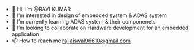 - 👋 Hi, I’m @RAVI KUMAR
- 👀 I’m interested in design of embedded system & ADAS system
- 🌱 I’m currently learning ADAS system & their componenets 
- 💞️ I’m looking to collaborate on Hardware development for an embedded application
- 📫 How to reach me rajjaiswal96610@gmail.com

<!---
ravi96610/ravi96610 is a ✨ special ✨ repository because its `README.md` (this file) appears on your GitHub profile.
You can click the Preview link to take a look at your changes.
--->
